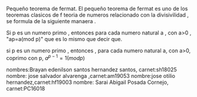 Pequeño teorema de fermat.
El pequeño teorema de fermat es uno de los teoremas clasicos de
f teoria de numeros relacionado con la divisivilidad , se formula de la siguiente manaera .

Si p es un numero primo , entonces para cada numero natural a , con a>0 , "ap=a(mod p)" que
es lo mismo que decir que.

si p es un numero primo , entonces , para cada numero natural a, con a>0, coprimo con p,
$a^{p-1}=1(mod p)$

nombres:Brayan edenilson santos hernandez santos, carnet:sh18025
nombre: jose salvador alvarenga  ,carnet:am19053
nombre:jose otilio hernandez,carnet:hf19003
nombre: Sarai Abigail Posada Cornejo, carnet:PC16018
